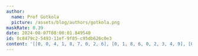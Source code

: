 ```yaml
---
author:
  name: Prof Gotkola
  picture: /assets/blog/authors/gotkola.png
maskRate: 0.39
date: 2024-08-07T08:00:01.849540
id: 0c8479c2-5493-11ef-9f85-c95db626c0e3
content: '[[0, 0, 4, 1, 8, 7, 0, 2, 6], [0, 1, 8, 6, 0, 2, 3, 4, 9], [0, 0, 0, 3, 9, 0, 0, 0, 1], [0, 5, 9, 4, 7, 0, 0, 0, 2], [1, 0, 3, 0, 2, 9, 7, 0, 0], [4, 0, 2, 0, 1, 3, 9, 0, 5], [0, 0, 0, 7, 6, 0, 2, 9, 8], [6, 9, 5, 2, 0, 0, 4, 1, 7], [0, 0, 7, 9, 0, 1, 6, 5, 3]]'
---
```

